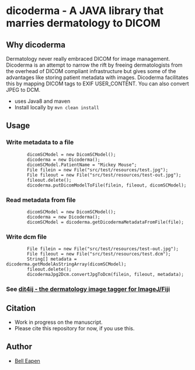 # dicoderma - A JAVA library that marries dermatology to DICOM

## Why dicoderma

Dermatology never really embraced DICOM for image management. Dicoderma is an attempt to narrow the rift by freeing dermatologists from the overhead of DICOM compliant infrastructure but gives some of the advantages like storing patient metadata with images. Dicoderma facilitates this by mapping DICOM tags to EXIF USER_CONTENT. You can also convert JPEG to DCM.

* uses Java8 and maven
* Install locally by ``` mvn clean install ```


## Usage

### Write metadata to a file

```
        dicomSCModel = new DicomSCModel();
        dicoderma = new Dicoderma();
        dicomSCModel.PatientName = "Mickey Mouse";
        File filein = new File("src/test/resources/test.jpg");
        File fileout = new File("src/test/resources/test-out.jpg");
        fileout.delete();
        dicoderma.putDicomModelToFile(filein, fileout, dicomSCModel);

```

### Read metadata from file

```
        dicomSCModel = new DicomSCModel();
        dicoderma = new Dicoderma();
        dicomSCModel = dicoderma.getDicodermaMetadataFromFile(file);
```

### Write dcm file

```
        File filein = new File("src/test/resources/test-out.jpg");
        File fileout = new File("src/test/resources/test.dcm");
        String[] metadata = dicoderma.getModelAsStringArray(dicomSCModel);
        fileout.delete();
        dicodermaJpg2Dcm.convertJpgToDcm(filein, fileout, metadata);

```

### See [dit4ij - the dermatology image tagger for ImageJ/Fiji](https://github.com/dermatologist/dit4ij)

## Citation

* Work in progress on the manuscript.
* Please cite this repository for now, if you use this.

## Author

* [Bell Eapen](https://nuchange.ca)